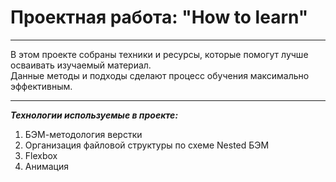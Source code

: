 # Проектная работа: "How to learn"

---

В этом проекте собраны техники и ресурсы, которые помогут лучше осваивать изучаемый материал.  
Данные методы и подходы сделают процесс обучения максимально эффективным.

---

**_Технологии используемые в проекте:_**

1. БЭМ-методология верстки
2. Организация файловой структуры по схеме Nested БЭМ
3. Flexbox
4. Анимация
